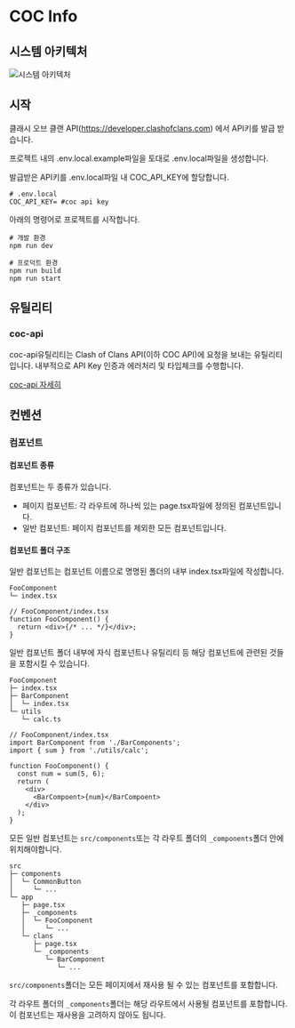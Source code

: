 # COC Info

## 시스템 아키텍처

![시스템 아키텍처](https://github.com/coc-info/coc-info/assets/78804014/498c5b5f-d26c-48a9-b4fb-d80b9900d134)

## 시작

클래시 오브 클랜 API(https://developer.clashofclans.com) 에서 API키를 발급 받습니다.

프로젝트 내의 .env.local.example파일을 토대로 .env.local파일을 생성합니다.

발급받은 API키를 .env.local파일 내 COC_API_KEY에 할당합니다.

```
# .env.local
COC_API_KEY= #coc api key
```

아래의 명령어로 프로젝트를 시작합니다.

```
# 개발 환경
npm run dev
```

```
# 프로덕트 환경
npm run build
npm run start
```

## 유틸리티

### coc-api

coc-api유틸리티는 Clash of Clans API(이하 COC API)에 요청을 보내는 유틸리티입니다. 내부적으로 API Key 인증과 에러처리 및 타입체크를 수행합니다.

[coc-api 자세히](https://github.com/coc-info/coc-info/tree/main/src/utils/coc-api)


## 컨벤션

### 컴포넌트

#### 컴포넌트 종류

컴포넌트는 두 종류가 있습니다.

- 페이지 컴포넌트: 각 라우트에 하나씩 있는 page.tsx파일에 정의된 컴포넌트입니다.
- 일반 컴포넌트: 페이지 컴포넌트를 제외한 모든 컴포넌트입니다.

#### 컴포넌트 폴더 구조

일반 컴포넌트는 컴포넌트 이름으로 명명된 폴더의 내부 index.tsx파일에 작성합니다.

```
FooComponent
└─ index.tsx
```

```tsx
// FooComponent/index.tsx
function FooComponent() {
  return <div>{/* ... */}</div>;
}
```

일반 컴포넌트 폴더 내부에 자식 컴포넌트나 유틸리티 등 해당 컴포넌트에 관련된 것들을 포함시킬 수 있습니다.

```
FooComponent
├─ index.tsx
├─ BarComponent
│  └─ index.tsx
└─ utils
   └─ calc.ts
```

```tsx
// FooComponent/index.tsx
import BarComponent from './BarComponents';
import { sum } from './utils/calc';

function FooComponent() {
  const num = sum(5, 6);
  return (
    <div>
      <BarCompoent>{num}</BarCompoent>
    </div>
  );
}
```

모든 일반 컴포넌트는 `src/components`또는 각 라우트 폴더의 `_components`폴더 안에 위치해야합니다.

```
src
├─ components
│  └─ CommonButton
│     └─ ...
└─ app
   ├─ page.tsx
   ├─ _components
   │  └─ FooComponent
   │     └─ ...
   └─ clans
      ├─ page.tsx
      └─ _components
         └─ BarComponent
            └─ ...
```

`src/components`폴더는 모든 페이지에서 재사용 될 수 있는 컴포넌트를 포함합니다.

각 라우트 폴더의 `_components`폴더는 해당 라우트에서 사용될 컴포넌트를 포함합니다. 이 컴포넌트는 재사용을 고려하지 않아도 됩니다.
